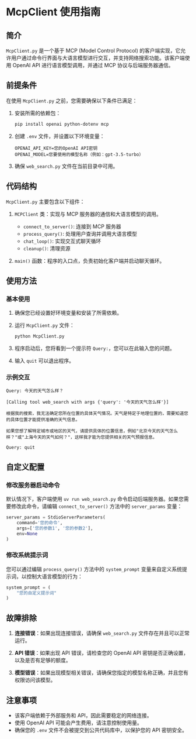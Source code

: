 # McpClient 使用指南

## 简介

`McpClient.py` 是一个基于 MCP (Model Control Protocol) 的客户端实现，它允许用户通过命令行界面与大语言模型进行交互，并支持网络搜索功能。该客户端使用 OpenAI API 进行语言模型调用，并通过 MCP 协议与后端服务器通信。

## 前提条件

在使用 `McpClient.py` 之前，您需要确保以下条件已满足：

1. 安装所需的依赖包：
   ```bash
   pip install openai python-dotenv mcp
   ```

2. 创建 `.env` 文件，并设置以下环境变量：
   ```
   OPENAI_API_KEY=您的OpenAI API密钥
   OPENAI_MODEL=您要使用的模型名称（例如：gpt-3.5-turbo）
   ```

3. 确保 `web_search.py` 文件在当前目录中可用。

## 代码结构

`McpClient.py` 主要包含以下组件：

1. `MCPClient` 类：实现与 MCP 服务器的通信和大语言模型的调用。
   - `connect_to_server()`: 连接到 MCP 服务器
   - `process_query()`: 处理用户查询并调用大语言模型
   - `chat_loop()`: 实现交互式聊天循环
   - `cleanup()`: 清理资源

2. `main()` 函数：程序的入口点，负责初始化客户端并启动聊天循环。

## 使用方法

### 基本使用

1. 确保您已经设置好环境变量和安装了所需依赖。

2. 运行 `McpClient.py` 文件：
   ```bash
   python McpClient.py
   ```

3. 程序启动后，您将看到一个提示符 `Query:`，您可以在此输入您的问题。

4. 输入 `quit` 可以退出程序。

### 示例交互

```
Query: 今天的天气怎么样？

[Calling tool web_search with args {'query': '今天的天气怎么样'}]

根据我的搜索，我无法确定您所在位置的具体天气情况。天气是特定于地理位置的，需要知道您的具体位置才能提供准确的天气信息。

如果您想了解特定城市或地区的天气，请提供具体的位置信息，例如"北京今天的天气怎么样？"或"上海今天的天气如何？"，这样我才能为您提供相关的天气预报信息。

Query: quit
```

## 自定义配置

### 修改服务器启动命令

默认情况下，客户端使用 `uv run web_search.py` 命令启动后端服务器。如果您需要修改此命令，请编辑 `connect_to_server()` 方法中的 `server_params` 变量：

```python
server_params = StdioServerParameters(
    command='您的命令',
    args=['您的参数1', '您的参数2'],
    env=None
)
```

### 修改系统提示词

您可以通过编辑 `process_query()` 方法中的 `system_prompt` 变量来自定义系统提示词，以控制大语言模型的行为：

```python
system_prompt = (
    "您的自定义提示词"
)
```

## 故障排除

1. **连接错误**：如果出现连接错误，请确保 `web_search.py` 文件存在并且可以正常运行。

2. **API 错误**：如果出现 API 错误，请检查您的 OpenAI API 密钥是否正确设置，以及是否有足够的额度。

3. **模型错误**：如果出现模型相关错误，请确保您指定的模型名称正确，并且您有权限访问该模型。

## 注意事项

- 该客户端依赖于外部服务和 API，因此需要稳定的网络连接。
- 使用 OpenAI API 可能会产生费用，请注意控制使用量。
- 确保您的 `.env` 文件不会被提交到公共代码库中，以保护您的 API 密钥安全。
